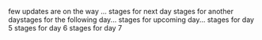 few updates are on the way ...
stages for next day
stages for another daystages for the following day...
stages for upcoming day...
stages for day 5
stages for day 6
stages for day 7